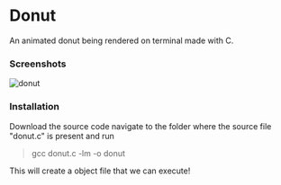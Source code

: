 # Donut

An animated donut being rendered on terminal made with C.

### Screenshots


![donut](https://user-images.githubusercontent.com/99042379/171199056-1f91e77b-ac1f-41dc-bc9a-40d9606f2fda.png)


### Installation

Download the source code navigate to the folder where the source file "donut.c" is present and run 

> gcc donut.c -lm -o donut

This will create a object file that we can execute!
